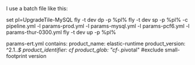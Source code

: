 I use a batch file like this:

set pl=UpgradeTile-MySQL
fly -t dev dp -p %pl%
fly -t dev sp -p %pl% -c pipeline.yml -l params-prod.yml -l params-mysql.yml -l params-pcf6.yml -l params-thur-0300.yml
fly -t dev up -p %pl%


params-ert.yml contains:
product_name: elastic-runtime
product_version: ^2\.1\..*$
product_identifier: cf
product_glob: "cf-*.pivotal"  #exclude small-footprint version
